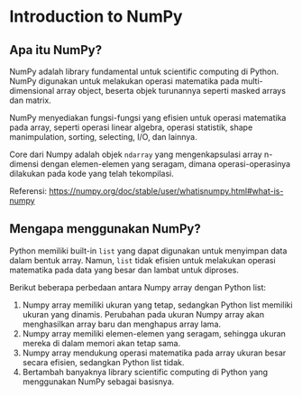# Introduction to NumPy

## Apa itu NumPy?

NumPy adalah library fundamental untuk scientific computing di Python. NumPy digunakan untuk melakukan operasi matematika pada multi-dimensional array object, beserta objek turunannya seperti masked arrays dan matrix.

NumPy menyediakan fungsi-fungsi yang efisien untuk operasi matematika pada array, seperti operasi linear algebra, operasi statistik, shape manimpulation, sorting, selecting, I/O, dan lainnya.

Core dari Numpy adalah objek `ndarray` yang mengenkapsulasi array n-dimensi dengan elemen-elemen yang seragam, dimana operasi-operasinya dilakukan pada kode yang telah tekompilasi.

Referensi: https://numpy.org/doc/stable/user/whatisnumpy.html#what-is-numpy

## Mengapa menggunakan NumPy?

Python memiliki built-in `list` yang dapat digunakan untuk menyimpan data dalam bentuk array. Namun, `list` tidak efisien untuk melakukan operasi matematika pada data yang besar dan lambat untuk diproses.

Berikut beberapa perbedaan antara Numpy array dengan Python list:

1. Numpy array memiliki ukuran yang tetap, sedangkan Python list memiliki ukuran yang dinamis. Perubahan pada ukuran Numpy array akan menghasilkan array baru dan menghapus array lama.
2. Numpy array memiliki elemen-elemen yang seragam, sehingga ukuran mereka di dalam memori akan tetap sama.
3. Numpy array mendukung operasi matematika pada array ukuran besar secara efisien, sedangkan Python list tidak.
4. Bertambah banyaknya library scientific computing di Python yang menggunakan NumPy sebagai basisnya.
